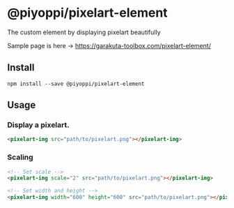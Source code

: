 # @piyoppi/pixelart-element

The custom element by displaying pixelart beautifully

Sample page is here -> https://garakuta-toolbox.com/pixelart-element/

## Install

```
npm install --save @piyoppi/pixelart-element
```

## Usage

### Display a pixelart.

```html
<pixelart-img src="path/to/pixelart.png"></pixelart-img>
```

### Scaling

```html
<!-- Set scale -->
<pixelart-img scale="2" src="path/to/pixelart.png"></pixelart-img>

<!-- Set width and height -->
<pixelart-img width="600" height="600" src="path/to/pixelart.png"></pixelart-img>
```
